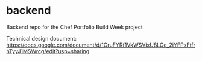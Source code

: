 # backend
Backend repo for the Chef Portfolio Build Week project


Technical design document:
https://docs.google.com/document/d/1GruFYRf1VkWSVixU8LGe_2iYFPxFtfrhTyyJ1MSWrcg/edit?usp=sharing
